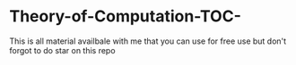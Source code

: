 # Theory-of-Computation-TOC-
This is all material availbale with me that you can use for free use but don't forgot to do star on this repo
